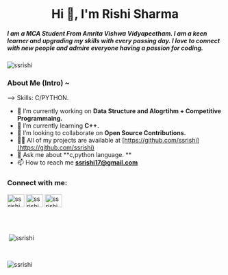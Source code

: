 <h1 align="center">Hi 👋, I'm Rishi Sharma </h1>
<h5>I am a MCA Student From Amrita Vishwa Vidyapeetham. I am a keen learner and upgrading  my skills with every passing day. I love to connect with new people and admire everyone having a passion for coding.</h5>

<p align="left"> <img src="https://komarev.com/ghpvc/?username=ssrishi&label=Profile%20views&color=0e75b6&style=flat" alt="ssrishi" /> </p>

<h3>About Me (Intro) ~ </h3>

-->  Skills: C/PYTHON.
- 🔭 I’m currently working on **Data Structure and Alogrtihm + Competitive Programmaing.**
- 🌱 I’m currently learning **C++.**
- 👯 I’m looking to collaborate on **Open Source Contributions.**
- 👨‍💻 All of my projects are available at [https://github.com/ssrishi](https://github.com/ssrishi)
- 💬 Ask me about **c,python language. **
- 📫 How to reach me **ssrishi17@gmail.com**

<h3 align="left">Connect with me:</h3>
<p align="left">
<a href="https://www.linkedin.com/in/rishi-sharma-a6a187217/" target="blank"><img align="center" src="https://raw.githubusercontent.com/rahuldkjain/github-profile-readme-generator/master/src/images/icons/Social/linked-in-alt.svg" alt="ssrishi" height="30" width="40" /></a>
<a href="https://www.facebook.com/100019582368648" target="blank"><img align="center" src="https://raw.githubusercontent.com/rahuldkjain/github-profile-readme-generator/master/src/images/icons/Social/facebook.svg" alt="ssrishi" height="30" width="40" /></a>
<a href="https://www.instagram.com/ssrishi17/" target="blank"><img align="center" src="https://raw.githubusercontent.com/rahuldkjain/github-profile-readme-generator/master/src/images/icons/Social/instagram.svg" alt="ssrishi" height="30" width="40" /></a>
</p>
<br>
<br>
<p>&nbsp;<img align="center" src="https://github-readme-stats.vercel.app/api?username=ssrishi&show_icons=true&locale=en" alt="ssrishi" /></p>
 <br>
<p><img align="center" src="https://github-readme-streak-stats.herokuapp.com/?user=assrishi&" alt="ssrishi" /></p>
